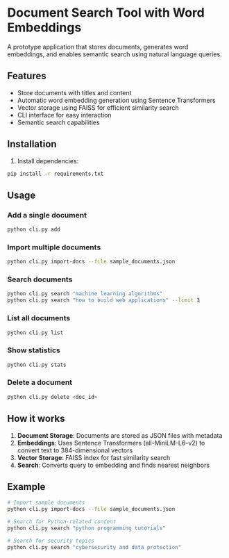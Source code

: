 # Document Search Tool with Word Embeddings

A prototype application that stores documents, generates word embeddings, and enables semantic search using natural language queries.

## Features

- Store documents with titles and content
- Automatic word embedding generation using Sentence Transformers
- Vector storage using FAISS for efficient similarity search
- CLI interface for easy interaction
- Semantic search capabilities

## Installation

1. Install dependencies:
```bash
pip install -r requirements.txt
```

## Usage

### Add a single document
```bash
python cli.py add
```

### Import multiple documents
```bash
python cli.py import-docs --file sample_documents.json
```

### Search documents
```bash
python cli.py search "machine learning algorithms"
python cli.py search "how to build web applications" --limit 3
```

### List all documents
```bash
python cli.py list
```

### Show statistics
```bash
python cli.py stats
```

### Delete a document
```bash
python cli.py delete <doc_id>
```

## How it works

1. **Document Storage**: Documents are stored as JSON files with metadata
2. **Embeddings**: Uses Sentence Transformers (all-MiniLM-L6-v2) to convert text to 384-dimensional vectors
3. **Vector Storage**: FAISS index for fast similarity search
4. **Search**: Converts query to embedding and finds nearest neighbors

## Example

```bash
# Import sample documents
python cli.py import-docs --file sample_documents.json

# Search for Python-related content
python cli.py search "python programming tutorials"

# Search for security topics
python cli.py search "cybersecurity and data protection"
```